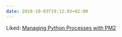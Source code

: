 ```yaml
---
date: 2018-10-03T19:12:03+02:00
---
```


Liked: [Managing Python Processes with PM2](https://blog.pm2.io/managing-python-application-with-pm2/)
